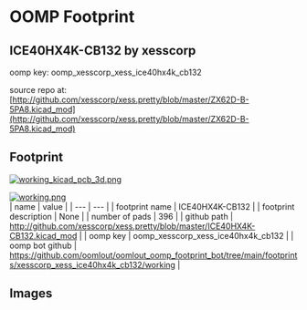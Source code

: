 # OOMP Footprint  
## ICE40HX4K-CB132  by xesscorp  
  
oomp key: oomp_xesscorp_xess_ice40hx4k_cb132  
  
source repo at: [http://github.com/xesscorp/xess.pretty/blob/master/ZX62D-B-5PA8.kicad_mod](http://github.com/xesscorp/xess.pretty/blob/master/ZX62D-B-5PA8.kicad_mod)  
## Footprint  
  
[![working_kicad_pcb_3d.png](working_kicad_pcb_3d_600.png)](working_kicad_pcb_3d.png)  
  
[![working.png](working_600.png)](working.png)  
| name | value | 
| --- | --- | 
| footprint name | ICE40HX4K-CB132 | 
| footprint description | None | 
| number of pads | 396 | 
| github path | http://github.com/xesscorp/xess.pretty/blob/master/ICE40HX4K-CB132.kicad_mod | 
| oomp key | oomp_xesscorp_xess_ice40hx4k_cb132 | 
| oomp bot github | https://github.com/oomlout/oomlout_oomp_footprint_bot/tree/main/footprints/xesscorp_xess_ice40hx4k_cb132/working | 
## Images  
